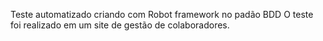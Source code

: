 Teste automatizado criando com Robot framework no padão BDD
O teste foi realizado em um site de gestão de colaboradores.
